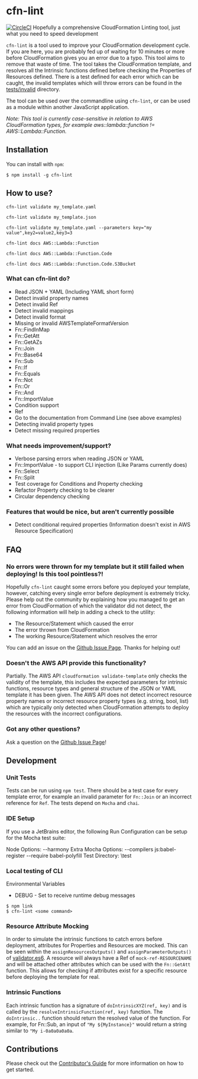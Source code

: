 # cfn-lint
[![CircleCI](https://circleci.com/gh/martysweet/cfn-lint.svg?style=svg)](https://circleci.com/gh/martysweet/cfn-lint)
Hopefully a comprehensive CloudFormation Linting tool, just what you need to speed development

`cfn-lint` is a tool used to improve your CloudFormation development cycle. If you are here, you are probably
fed up of waiting for 10 minutes or more before CloudFormation gives you an error due to a typo. This tool aims to 
remove that waste of time. The tool takes the CloudFormation template, and resolves all the Intrinsic functions 
defined before checking the Properties of Resources defined. There is a test defined for each error which can be caught,
the invalid templates which will throw errors can be found in the [tests/invalid](https://github.com/martysweet/cfn-lint/tree/master/test/data/invalid) directory.

The tool can be used over the commandline using `cfn-lint`, or can be used as a module within another JavaScript application.

*Note: This tool is currently case-sensitive in relation to AWS CloudFormation types, for example aws::lambda::function != AWS::Lambda::Function.*

## Installation

You can install with `npm`:

```
$ npm install -g cfn-lint
```


## How to use?
`cfn-lint validate my_template.yaml`

`cfn-lint validate my_template.json`

`cfn-lint validate my_template.yaml --parameters key="my value",key2=value2,key3=3`

`cfn-lint docs AWS::Lambda::Function` 

`cfn-lint docs AWS::Lambda::Function.Code`

`cfn-lint docs AWS::Lambda::Function.Code.S3Bucket`


### What can cfn-lint do?
* Read JSON + YAML (Including YAML short form)
* Detect invalid property names
* Detect invalid Ref
* Detect invalid mappings
* Detect invalid format
* Missing or invalid AWSTemplateFormatVersion
* Fn::FindInMap
* Fn::GetAtt
* Fn::GetAZs
* Fn::Join
* Fn::Base64
* Fn::Sub
* Fn::If
* Fn::Equals
* Fn::Not
* Fn::Or
* Fn::And
* Fn::ImportValue
* Condition support
* Ref
* Go to the documentation from Command Line (see above examples)
* Detecting invalid property types
* Detect missing required properties

### What needs improvement/support?
* Verbose parsing errors when reading JSON or YAML
* Fn::ImportValue - to support CLI injection (Like Params currently does)
* Fn::Select
* Fn::Split
* Test coverage for Conditions and Property checking
* Refactor Property checking to be clearer
* Circular dependency checking

### Features that would be nice, but aren't currently possible
* Detect conditional required properties (Information doesn't exist in AWS Resource Specification)

## FAQ

### No errors were thrown for my template but it still failed when deploying! Is this tool pointless?!
Hopefully `cfn-lint` caught some errors before you deployed your template, however, catching every single
error before deployment is extremely tricky. Please help out the community by explaining how you
managed to get an error from CloudFormation of which the validator did not detect, the following information
will help in adding a check to the utility:

* The Resource/Statement which caused the error
* The error thrown from CloudFormation
* The working Resource/Statement which resolves the error

You can add an issue on the [Github Issue Page](https://github.com/martysweet/cfn-lint/issues). Thanks for helping out!

### Doesn't the AWS API provide this functionality?
Partially. The AWS API `cloudformation validate-template` only checks the validity of the template, this includes the
expected parameters for intrinsic functions, resource types and general structure of the JSON or YAML template it has been given. The
AWS API does not detect incorrect resource property names or incorrect resource property types (e.g. string, bool, list) which are typically 
only detected when CloudFormation attempts to deploy the resources with the incorrect configurations.

### Got any other questions?
Ask a question on the [Github Issue Page](https://github.com/martysweet/cfn-lint/issues)!

## Development

### Unit Tests

Tests can be run using `npm test`. There should be a test case for every template error, 
for example an invalid parameter for `Fn::Join` or an incorrect reference for `Ref`. 
The tests depend on `Mocha` and `chai`.

### IDE Setup

If you use a JetBrains editor, the following Run Configuration can be setup 
for the Mocha test suite:

Node Options: --harmony
Extra Mocha Options: --compilers js:babel-register --require babel-polyfill
Test Directory: <working dir>\test

### Local testing of CLI

Environmental Variables
* DEBUG - Set to receive runtime debug messages

```
$ npm link
$ cfn-lint <some command>
```

### Resource Attribute Mocking
In order to simulate the intrinsic functions to catch errors before deployment,
attributes for Properties and Resources are mocked. This can be seen within the 
`assignResourcesOutputs()` and `assignParameterOutputs()` of [validator.es6](src/validator.es6).
A resource will always have a Ref of `mock-ref-RESOURCENAME` and will be attached other
attributes which can be used with the `Fn::GetAtt` function. This allows for checking
if attributes exist for a specific resource before deploying the template for real.

### Intrinsic Functions

Each intrinsic function has a signature of `doIntrinsicXYZ(ref, key)` and is called by the
`resolveIntrinsicFunction(ref, key)` function. The `doIntrinsic..` function should return
the resolved value of the function. For example, for Fn::Sub, an input of `"My ${MyInstance}"`
would return a string similar to `"My i-0a0a0a0a0a`.

## Contributions

Please check out the [Contributor's Guide](CONTRIBUTING.md) for more information on how to get started.